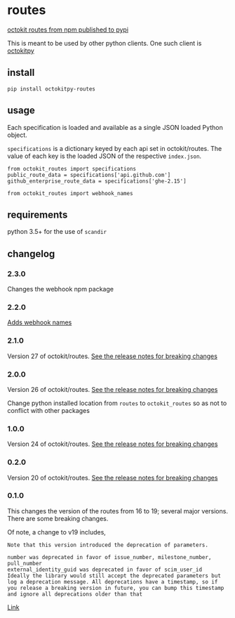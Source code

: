 # routes
[octokit routes from npm published to pypi](https://octokit.github.io/routes/)


This is meant to be used by other python clients. One such client is [octokitpy](https://pypi.org/project/octokitpy/)


## install

```
pip install octokitpy-routes
```

## usage

Each specification is loaded and available as a single JSON loaded Python object.

`specifications` is a dictionary keyed by each api set in octokit/routes. The value of each key is the loaded JSON of the respective `index.json`.

```
from octokit_routes import specifications
public_route_data = specifications['api.github.com']
github_enterprise_route_data = specifications['ghe-2.15']

from octokit_routes import webhook_names
```

## requirements

python 3.5+ for the use of `scandir`

## changelog

### 2.3.0
Changes the webhook npm package

### 2.2.0

[Adds webhook names](https://github.com/octokit/webhooks)

### 2.1.0

Version 27 of octokit/routes. [See the release notes for breaking changes](https://github.com/octokit/routes/releases)

### 2.0.0

Version 26 of octokit/routes. [See the release notes for breaking changes](https://github.com/octokit/routes/releases)

Change python installed location from `routes` to `octokit_routes` so as not to conflict with other packages

### 1.0.0

Version 24 of octokit/routes. [See the release notes for breaking changes](https://github.com/octokit/routes/releases)

### 0.2.0

Version 20 of octokit/routes. [See the release notes for breaking changes](https://github.com/octokit/routes/releases)

### 0.1.0

This changes the version of the routes from 16 to 19; several major versions. There are some breaking changes.

Of note, a change to v19 includes,

    Note that this version introduced the deprecation of parameters.

    number was deprecated in favor of issue_number, milestone_number, pull_number
    external_identity_guid was deprecated in favor of scim_user_id
    Ideally the library would still accept the deprecated parameters but log a deprecation message. All deprecations have a timestamp, so if you release a breaking version in future, you can bump this timestamp and ignore all deprecations older than that

[Link](https://github.com/khornberg/octokitpy-routes/pull/27#issuecomment-481837113)
